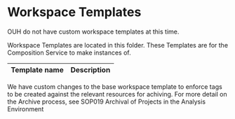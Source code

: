 # Workspace Templates

OUH do not have custom workspace templates at this time.

Workspace Templates are located in this folder. These Templates are for the Composition Service to make instances of.

| Template name | Description |
| --- | --- |

We have custom changes to the base workspace template to enforce tags to be created against the relevant resources for achiving. For more detail on the Archive process, see SOP019 Archival of Projects in the Analysis Environment